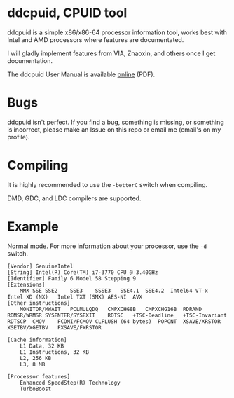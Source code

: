 # ddcpuid, CPUID tool

ddcpuid is a simple x86/x86-64 processor information tool, works best with Intel and AMD processors where features are documentated.

I will gladly implement features from VIA, Zhaoxin, and others once I get documentation.

The ddcpuid User Manual is available [online](https://dd86k.space/pub/ddcpuid-manual.pdf) (PDF).

# Bugs

ddcpuid isn't perfect. If you find a bug, something is missing, or something is incorrect, please make an Issue on this repo or email me (email's on my profile). 

# Compiling

It is highly recommended to use the `-betterC` switch when compiling.

DMD, GDC, and LDC compilers are supported.

# Example

Normal mode. For more information about your processor, use the `-d` switch.
```
[Vendor] GenuineIntel
[String] Intel(R) Core(TM) i7-3770 CPU @ 3.40GHz
[Identifier] Family 6 Model 58 Stepping 9
[Extensions]
	MMX	SSE	SSE2	SSE3	SSSE3	SSE4.1	SSE4.2	Intel64	VT-x	Intel XD (NX)	Intel TXT (SMX)	AES-NI	AVX
[Other instructions]
	MONITOR/MWAIT	PCLMULQDQ	CMPXCHG8B	CMPXCHG16B	RDRAND	RDMSR/WRMSR	SYSENTER/SYSEXIT	RDTSC	+TSC-Deadline	+TSC-Invariant	RDTSCP	CMOV	FCOMI/FCMOV	CLFLUSH (64 bytes)	POPCNT	XSAVE/XRSTOR	XSETBV/XGETBV	FXSAVE/FXRSTOR

[Cache information]
	L1 Data, 32 KB
	L1 Instructions, 32 KB
	L2, 256 KB
	L3, 8 MB

[Processor features]
	Enhanced SpeedStep(R) Technology
	TurboBoost
```